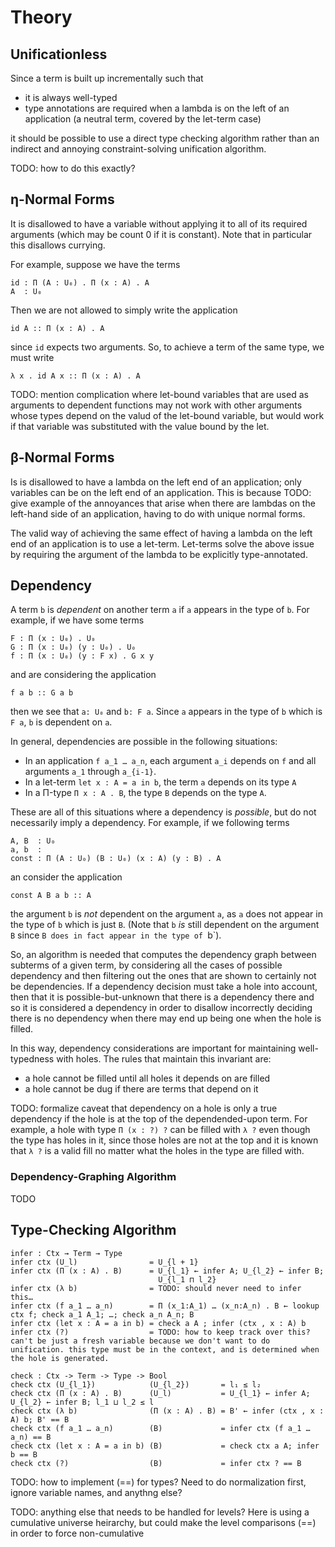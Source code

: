 # Theory

## Unificationless

Since a term is built up incrementally such that

- it is always well-typed
- type annotations are required when a lambda is on the left of an application
  (a neutral term, covered by the let-term case)

it should be possible to use a direct type checking algorithm rather than an
indirect and annoying constraint-solving unification algorithm.

TODO: how to do this exactly?

## η-Normal Forms

It is disallowed to have a variable without applying it to all of its required
arguments (which may be count 0 if it is constant). Note that in particular this
disallows currying.

For example, suppose we have the terms

```
id : Π (A : U₀) . Π (x : A) . A
A  : U₀
```

Then we are not allowed to simply write the application

```
id A :: Π (x : A) . A
```

since `id` expects two arguments. So, to achieve a term of the same type, we
must write

```
λ x . id A x :: Π (x : A) . A
```

TODO: mention complication where let-bound variables that are used as arguments
to dependent functions may not work with other arguments whose types depend on
the valud of the let-bound variable, but would work if that variable was
substituted with the value bound by the let.

## β-Normal Forms

Is is disallowed to have a lambda on the left end of an application; only
variables can be on the left end of an application. This is because TODO: give
example of the annoyances that arise when there are lambdas on the left-hand
side of an application, having to do with unique normal forms.

The valid way of achieving the same effect of having a lambda on the left end of
an application is to use a let-term. Let-terms solve the above issue by
requiring the argument of the lambda to be explicitly type-annotated.

## Dependency

A term `b` is _dependent_ on another term `a` if `a` appears in the type of `b`.
For example, if we have some terms

```
F : Π (x : U₀) . U₀
G : Π (x : U₀) (y : U₀) . U₀
f : Π (x : U₀) (y : F x) . G x y
```

and are considering the application

```
f a b :: G a b
```

then we see that `a: U₀` and `b: F a`. Since `a` appears in the type of `b`
which is `F a`, `b` is dependent on `a`.

In general, dependencies are possible in the following situations:

- In an application `f a_1 … a_n`, each argument `a_i` depends on `f` and all
  arguments `a_1` through `a_{i-1}`.
- In a let-term `let x : A = a in b`, the term `a` depends on its type `A`
- In a Π-type `Π x : A . B`, the type `B` depends on the type `A`.

These are all of this situations where a dependency is _possible_, but do not
necessarily imply a dependency. For example, if we following terms

```
A, B  : U₀
a, b  :
const : Π (A : U₀) (B : U₀) (x : A) (y : B) . A
```

an consider the application

```
const A B a b :: A
```

the argument `b` is _not_ dependent on the argument `a`, as `a` does not appear
in the type of `b` which is just `B`. (Note that `b` _is_ still dependent on the
argument `B` since `B does in fact appear in the type of `b`).

So, an algorithm is needed that computes the dependency graph between subterms
of a given term, by considering all the cases of possible dependency and then
filtering out the ones that are shown to certainly not be dependencies. If a
dependency decision must take a hole into account, then that it is
possible-but-unknown that there is a dependency there and so it is considered a
dependency in order to disallow incorrectly deciding there is no dependency when
there may end up being one when the hole is filled.

In this way, dependency considerations are important for maintaining
well-typedness with holes. The rules that maintain this invariant are:

- a hole cannot be filled until all holes it depends on are filled
- a hole cannot be dug if there are terms that depend on it

TODO: formalize caveat that dependency on a hole is only a true dependency if
the hole is at the top of the dependended-upon term. For example, a hole with
type `Π (x : ?) ?` can be filled with `λ ?` even though the type has holes in
it, since those holes are not at the top and it is known that `λ ?` is a valid
fill no matter what the holes in the type are filled with.

### Dependency-Graphing Algorithm

TODO

## Type-Checking Algorithm

```
infer : Ctx → Term → Type
infer ctx (U_l)                = U_{l + 1}
infer ctx (Π (x : A) . B)      = U_{l_1} ← infer A; U_{l_2} ← infer B;
                                 U_{l_1 ⊓ l_2}
infer ctx (λ b)                = TODO: should never need to infer this…
infer ctx (f a_1 … a_n)        = Π (x_1:A_1) … (x_n:A_n) . B ← lookup ctx f; check a_1 A_1; …; check a_n A_n; B
infer ctx (let x : A = a in b) = check a A ; infer (ctx , x : A) b
infer ctx (?)                  = TODO: how to keep track over this? can't be just a fresh variable because we don't want to do unification. this type must be in the context, and is determined when the hole is generated.
```

```
check : Ctx -> Term -> Type -> Bool
check ctx (U_{l_1})            (U_{l_2})       = l₁ ≤ l₂
check ctx (Π (x : A) . B)      (U_l)           = U_{l_1} ← infer A; U_{l_2} ← infer B; l_1 ⊔ l_2 ≤ l
check ctx (λ b)                (Π (x : A) . B) = B' ← infer (ctx , x : A) b; B' == B
check ctx (f a_1 … a_n)        (B)             = infer ctx (f a_1 … a_n) == B
check ctx (let x : A = a in b) (B)             = check ctx a A; infer b == B
check ctx (?)                  (B)             = infer ctx ? == B
```

TODO: how to implement (==) for types? Need to do normalization first, ignore
variable names, and anythng else?

TODO: anything else that needs to be handled for levels? Here is using a
cumulative universe heirarchy, but could make the level comparisons (==) in
order to force non-cumulative
